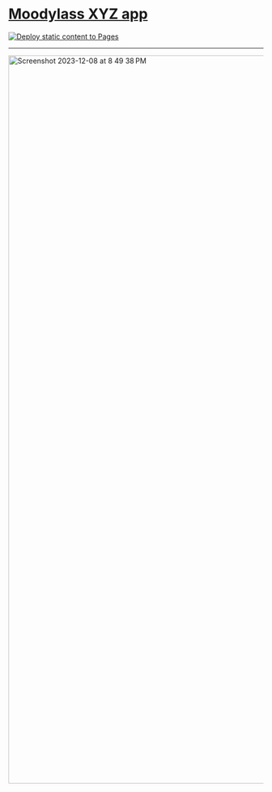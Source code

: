 # <a href="https://moodylassxyz.vercel.app">Moodylass XYZ app</a><br>
[![Deploy static content to Pages](https://github.com/sudo-self/moodylass.xyz/actions/workflows/static.yml/badge.svg)](https://github.com/sudo-self/moodylass.xyz/actions/workflows/static.yml)<hr>
<img width="1440" alt="Screenshot 2023-12-08 at 8 49 38 PM" src="https://github.com/sudo-self/moodylass.xyz/assets/119916323/0b9277a0-ae99-4b97-bf6b-2b31924030ae">

